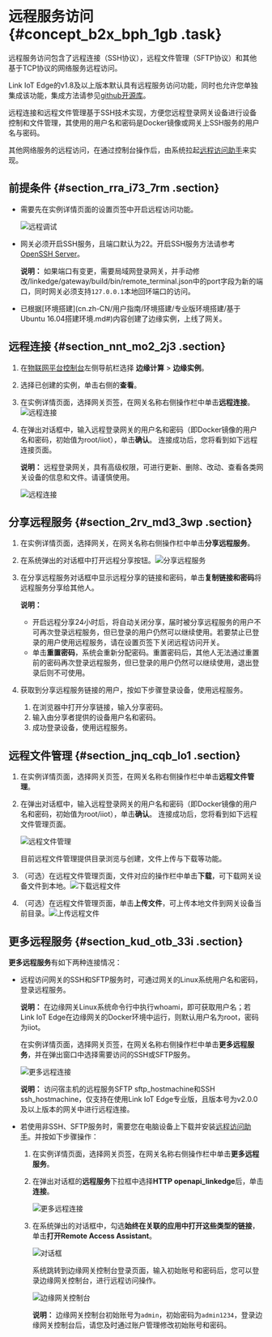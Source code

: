 # 远程服务访问 {#concept_b2x_bph_1gb .task}

远程服务访问包含了远程连接（SSH协议），远程文件管理（SFTP协议）和其他基于TCP协议的网络服务远程访问。

Link IoT Edge的v1.8及以上版本默认具有远程服务访问功能，同时也允许您单独集成该功能，集成方法请参见[github开源库](https://github.com/alibaba/iot_remote_access/wiki)。

远程连接和远程文件管理基于SSH技术实现，方便您远程登录网关设备进行设备控制和文件管理，其使用的用户名和密码是Docker镜像或网关上SSH服务的用户名与密码。

其他网络服务的远程访问，在通过控制台操作后，由系统拉起[远程访问助手](cn.zh-CN/用户指南/远程运维管理/远程访问助手.md#)来实现。

## 前提条件 {#section_rra_i73_7rm .section}

-   需要先在实例详情页面的设置页签中开启远程访问功能。

    ![远程调试](http://static-aliyun-doc.oss-cn-hangzhou.aliyuncs.com/assets/img/76886/156777536946258_zh-CN.png)

-   网关必须开启SSH服务，且端口默认为22。开启SSH服务方法请参考[OpenSSH Server](https://help.ubuntu.com/lts/serverguide/openssh-server.html.en)。

    **说明：** 如果端口有变更，需要局域网登录网关，并手动修改/linkedge/gateway/build/bin/remote\_terminal.json中的port字段为新的端口，同时网关必须支持`127.0.0.1`本地回环端口的访问。

-   已根据[环境搭建](cn.zh-CN/用户指南/环境搭建/专业版环境搭建/基于Ubuntu 16.04搭建环境.md#)内容创建了边缘实例，上线了网关。

## 远程连接 {#section_nnt_mo2_2j3 .section}

1.  在[物联网平台控制台](http://iot.console.aliyun.com/)左侧导航栏选择 **边缘计算** \> **边缘实例**。
2.  选择已创建的实例，单击右侧的**查看**。
3.  在实例详情页面，选择网关页签，在网关名称右侧操作栏中单击**远程连接**。![远程连接](http://static-aliyun-doc.oss-cn-hangzhou.aliyuncs.com/assets/img/76886/156777537033850_zh-CN.png)


4.  在弹出对话框中，输入远程登录网关的用户名和密码（即Docker镜像的用户名和密码，初始值为root/iiot），单击**确认**。 连接成功后，您将看到如下远程连接页面。

    **说明：** 远程登录网关，具有高级权限，可进行更新、删除、改动、查看各类网关设备的信息和文件。请谨慎使用。

    ![远程连接](http://static-aliyun-doc.oss-cn-hangzhou.aliyuncs.com/assets/img/76886/156777537033852_zh-CN.png)


## 分享远程服务 {#section_2rv_md3_3wp .section}

1.  在实例详情页面，选择网关，在网关名称右侧操作栏中单击**分享远程服务**。
2.  在系统弹出的对话框中打开远程分享按钮。![分享远程服务](http://static-aliyun-doc.oss-cn-hangzhou.aliyuncs.com/assets/img/1188394/156777537059427_zh-CN.png)


3.  在分享远程服务对话框中显示远程分享的链接和密码，单击**复制链接和密码**将远程服务分享给其他人。 

    **说明：** 

    -   开启远程分享24小时后，将自动关闭分享，届时被分享远程服务的用户不可再次登录远程服务，但已登录的用户仍然可以继续使用。若要禁止已登录的用户使用远程服务，请在设置页签下关闭远程访问开关。
    -   单击**重置密码**，系统会重新分配密码。重置密码后，其他人无法通过重置前的密码再次登录远程服务，但已登录的用户仍然可以继续使用，退出登录后则不可使用。
4.  获取到分享远程服务链接的用户，按如下步骤登录设备，使用远程服务。 
    1.  在浏览器中打开分享链接，输入分享密码。
    2.  输入由分享者提供的设备用户名和密码。
    3.  成功登录设备，使用远程服务。

## 远程文件管理 {#section_jnq_cqb_lo1 .section}

1.  在实例详情页面，选择网关页签，在网关名称右侧操作栏中单击**远程文件管理**。
2.  在弹出对话框中，输入远程登录网关的用户名和密码（即Docker镜像的用户名和密码，初始值为root/iiot），单击**确认**。 连接成功后，您将看到如下远程文件管理页面。

    ![远程文件管理](http://static-aliyun-doc.oss-cn-hangzhou.aliyuncs.com/assets/img/76886/156777537033851_zh-CN.png)

    目前远程文件管理提供目录浏览与创建，文件上传与下载等功能。

3.  （可选）在远程文件管理页面，文件对应的操作栏中单击**下载**，可下载网关设备文件到本地。![下载远程文件](http://static-aliyun-doc.oss-cn-hangzhou.aliyuncs.com/assets/img/76886/156777537033862_zh-CN.png)


4.  （可选）在远程文件管理页面，单击**上传文件**，可上传本地文件到网关设备当前目录。![上传远程文件](http://static-aliyun-doc.oss-cn-hangzhou.aliyuncs.com/assets/img/76886/156777537033863_zh-CN.png)



## 更多远程服务 {#section_kud_otb_33i .section}

**更多远程服务**有如下两种连接情况：

-   远程访问网关的SSH和SFTP服务时，可通过网关的Linux系统用户名和密码，登录远程服务。

    **说明：** 在边缘网关Linux系统命令行中执行whoami，即可获取用户名；若Link IoT Edge在边缘网关的Docker环境中运行，则默认用户名为root，密码为iiot。

    在实例详情页面，选择网关页签，在网关名称右侧操作栏中单击**更多远程服务**，并在弹出窗口中选择需要访问的SSH或SFTP服务。

    ![更多远程连接](http://static-aliyun-doc.oss-cn-hangzhou.aliyuncs.com/assets/img/76886/156777537051037_zh-CN.png)

    **说明：** 访问宿主机的远程服务SFTP sftp\_hostmachine和SSH ssh\_hostmachine，仅支持在使用Link IoT Edge专业版，且版本号为v2.0.0及以上版本的网关中进行远程连接。

-   若使用非SSH、SFTP服务时，需要您在电脑设备上下载并安装[远程访问助手](cn.zh-CN/用户指南/远程运维管理/远程访问助手.md#)。并按如下步骤操作：
    1.  在实例详情页面，选择网关页签，在网关名称右侧操作栏中单击**更多远程服务**。
    2.  在弹出对话框的**远程服务**下拉框中选择**HTTP openapi\_linkedge**后，单击**连接**。

        ![更多远程连接](http://static-aliyun-doc.oss-cn-hangzhou.aliyuncs.com/assets/img/76886/156777537043134_zh-CN.png)

    3.  在系统弹出的对话框中，勾选**始终在关联的应用中打开这些类型的链接**，单击**打开Remote Access Assistant**。

        ![对话框](http://static-aliyun-doc.oss-cn-hangzhou.aliyuncs.com/assets/img/76886/156777537043136_zh-CN.png)

        系统跳转到边缘网关控制台登录页面，输入初始账号和密码后，您可以登录边缘网关控制台，进行远程访问操作。

        ![边缘网关控制台](http://static-aliyun-doc.oss-cn-hangzhou.aliyuncs.com/assets/img/76886/156777537043186_zh-CN.png)

        **说明：** 边缘网关控制台初始账号为`admin`，初始密码为`admin1234`，登录边缘网关控制台后，请您及时通过账户管理修改初始账号和密码。


